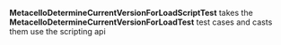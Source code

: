 **MetacelloDetermineCurrentVersionForLoadScriptTest** takes the **MetacelloDetermineCurrentVersionForLoadTest** test cases and casts them use the scripting api